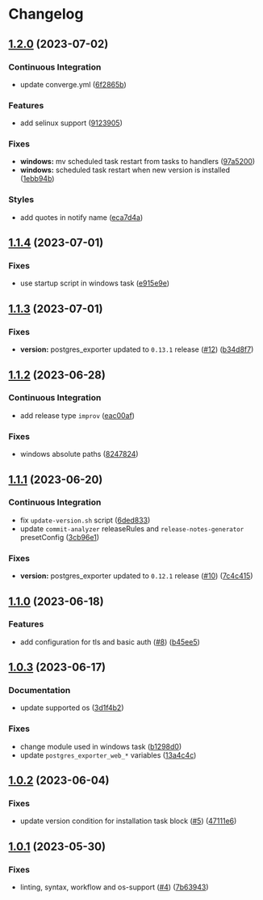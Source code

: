 # Changelog

## [1.2.0](https://github.com/antmelekhin/ansible-role-postgres-exporter/compare/v1.1.4...v1.2.0) (2023-07-02)


### Continuous Integration

* update converge.yml ([6f2865b](https://github.com/antmelekhin/ansible-role-postgres-exporter/commit/6f2865b1aaa1967f46bdf3fcb060e6c31d627386))


### Features

* add selinux support ([9123905](https://github.com/antmelekhin/ansible-role-postgres-exporter/commit/9123905132fda4ec3199ec44226251ed30201cc6))


### Fixes

* **windows:** mv scheduled task restart from tasks to handlers ([97a5200](https://github.com/antmelekhin/ansible-role-postgres-exporter/commit/97a5200ff8e2959b80561b6b4f11d588de41d9fc))
* **windows:** scheduled task restart when new version is installed ([1ebb94b](https://github.com/antmelekhin/ansible-role-postgres-exporter/commit/1ebb94bbeee7b46f0ebf8791a959d60b830aeaf0))


### Styles

* add quotes in notify name ([eca7d4a](https://github.com/antmelekhin/ansible-role-postgres-exporter/commit/eca7d4a05b2c1a5a6f42f5d46df8ccf5bf59cd4c))

## [1.1.4](https://github.com/antmelekhin/ansible-role-postgres-exporter/compare/v1.1.3...v1.1.4) (2023-07-01)


### Fixes

* use startup script in windows task ([e915e9e](https://github.com/antmelekhin/ansible-role-postgres-exporter/commit/e915e9e8d77b171e93f54d63372be269ad513acf))

## [1.1.3](https://github.com/antmelekhin/ansible-role-postgres-exporter/compare/v1.1.2...v1.1.3) (2023-07-01)


### Fixes

* **version:** postgres_exporter updated to `0.13.1` release ([#12](https://github.com/antmelekhin/ansible-role-postgres-exporter/issues/12)) ([b34d8f7](https://github.com/antmelekhin/ansible-role-postgres-exporter/commit/b34d8f745aee9a51eeb2c6bda7180df8ab328503))

## [1.1.2](https://github.com/antmelekhin/ansible-role-postgres-exporter/compare/v1.1.1...v1.1.2) (2023-06-28)


### Continuous Integration

* add release type `improv` ([eac00af](https://github.com/antmelekhin/ansible-role-postgres-exporter/commit/eac00af4b7992936a6ee57af0f26ab93ff683e0a))


### Fixes

* windows absolute paths ([8247824](https://github.com/antmelekhin/ansible-role-postgres-exporter/commit/82478245480192a2909a5045bde78c995137aa10))

## [1.1.1](https://github.com/antmelekhin/ansible-role-postgres-exporter/compare/v1.1.0...v1.1.1) (2023-06-20)


### Continuous Integration

* fix `update-version.sh` script ([6ded833](https://github.com/antmelekhin/ansible-role-postgres-exporter/commit/6ded8333b1002ffd65830ea86a9f86f33fd43d19))
* update `commit-analyzer` releaseRules and `release-notes-generator` presetConfig ([3cb96e1](https://github.com/antmelekhin/ansible-role-postgres-exporter/commit/3cb96e1e04440dfc9a9d72436c8695bdc2c0ad9c))


### Fixes

* **version:** postgres_exporter updated to `0.12.1` release ([#10](https://github.com/antmelekhin/ansible-role-postgres-exporter/issues/10)) ([7c4c415](https://github.com/antmelekhin/ansible-role-postgres-exporter/commit/7c4c415eb79c901309ff2cb58cc15dd80974fd22))

## [1.1.0](https://github.com/antmelekhin/ansible-role-postgres-exporter/compare/v1.0.3...v1.1.0) (2023-06-18)

### Features

* add configuration for tls and basic auth ([#8](https://github.com/antmelekhin/ansible-role-postgres-exporter/issues/8)) ([b45ee5](https://github.com/antmelekhin/ansible-role-postgres-exporter/commit/b45ee5ee6f2704c494db106307fa69913d044cbd))

## [1.0.3](https://github.com/antmelekhin/ansible-role-postgres-exporter/compare/v1.0.2...v1.0.3) (2023-06-17)

### Documentation

* update supported os ([3d1f4b2](https://github.com/antmelekhin/ansible-role-postgres-exporter/commit/3d1f4b2d1c0d3e18423d2b0b74df59e2c7526548))

### Fixes

* change module used in windows task ([b1298d0](https://github.com/antmelekhin/ansible-role-postgres-exporter/commit/b1298d0b184756f2ad5ac14542df27893623ba68))
* update `postgres_exporter_web_*` variables ([13a4c4c](https://github.com/antmelekhin/ansible-role-postgres-exporter/commit/13a4c4c9a1341ef847c3687bb3376eba18fb7bb3))

## [1.0.2](https://github.com/antmelekhin/ansible-role-postgres-exporter/compare/v1.0.1...v1.0.2) (2023-06-04)

### Fixes

* update version condition for installation task block ([#5](https://github.com/antmelekhin/ansible-role-postgres-exporter/issues/5)) ([47111e6](https://github.com/antmelekhin/ansible-role-postgres-exporter/commit/47111e6b4162fc174c52e6c38a08d5cddf33827e))

## [1.0.1](https://github.com/antmelekhin/ansible-role-postgres-exporter/compare/v1.0.0...v1.0.1) (2023-05-30)

### Fixes

* linting, syntax, workflow and os-support ([#4](https://github.com/antmelekhin/ansible-role-postgres-exporter/issues/4)) ([7b63943](https://github.com/antmelekhin/ansible-role-postgres-exporter/commit/7b639430421b3906abfec57c5a72ba4fbbaa38d3))
